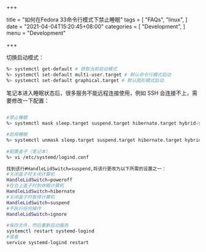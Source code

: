 +++

title = "如何在Fedora 33命令行模式下禁止睡眠"
tags = [
    "FAQs",
    "linux",
]
date = "2021-04-04T15:20:45+08:00"
categories = [
    "Development",
]
menu = "Development"

+++

切换启动模式：

```bash
%> systemctl get-default # 获取当前启动模式
%> systemctl set-default multi-user.target # 默认命令行模式启动
%> systemctl set-default graphical.target # 默认图形模式启动
```



笔记本进入睡眠状态后，很多服务不能远程连接使用，例如 SSH 会连接不上，需要修改一下配置：  

```bash

#禁止睡眠
%> systemctl mask sleep.target suspend.target hibernate.target hybrid-sleep.target
 
#启用睡眠
%> systemctl unmask sleep.target suspend.target hibernate.target hybrid-sleep.target
 
#配置盖子（笔记本）
%> vi /etc/systemd/logind.conf
 
找到该行#HandleLidSwitch=suspend,将该行更改为以下所需的设置之一：
#关闭盖子时关闭计算机
HandleLidSwitch=poweroff
#在合上盖子时到休眠计算机
HandleLidSwitch=hibernate
#关闭盖子时暂停计算机
HandleLidSwitch=suspend
#不执行任何操作
HandleLidSwitch=ignore
 
#保存文件，然后重新启动服务
systemctl restart systemd-logind
#或者
service systemd-logind restart
```

<!--more-->